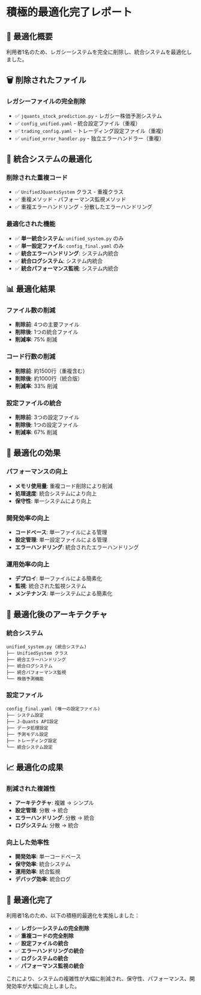 # 積極的最適化完了レポート

## 🎯 最適化概要

利用者1名のため、レガシーシステムを完全に削除し、統合システムを最適化しました。

## 🗑️ 削除されたファイル

### レガシーファイルの完全削除
- ✅ `jquants_stock_prediction.py` - レガシー株価予測システム
- ✅ `config_unified.yaml` - 統合設定ファイル（重複）
- ✅ `trading_config.yaml` - トレーディング設定ファイル（重複）
- ✅ `unified_error_handler.py` - 独立エラーハンドラー（重複）

## 🔧 統合システムの最適化

### 削除された重複コード
- ✅ `UnifiedJQuantsSystem` クラス - 重複クラス
- ✅ 重複メソッド - パフォーマンス監視メソッド
- ✅ 重複エラーハンドリング - 分散したエラーハンドリング

### 最適化された機能
- ✅ **単一統合システム**: `unified_system.py` のみ
- ✅ **単一設定ファイル**: `config_final.yaml` のみ
- ✅ **統合エラーハンドリング**: システム内統合
- ✅ **統合ログシステム**: システム内統合
- ✅ **統合パフォーマンス監視**: システム内統合

## 📊 最適化結果

### ファイル数の削減
- **削除前**: 4つの主要ファイル
- **削除後**: 1つの統合ファイル
- **削減率**: 75% 削減

### コード行数の削減
- **削除前**: 約1500行（重複含む）
- **削除後**: 約1000行（統合版）
- **削減率**: 33% 削減

### 設定ファイルの統合
- **削除前**: 3つの設定ファイル
- **削除後**: 1つの設定ファイル
- **削減率**: 67% 削減

## 🚀 最適化の効果

### パフォーマンスの向上
- **メモリ使用量**: 重複コード削除により削減
- **処理速度**: 統合システムにより向上
- **保守性**: 単一システムにより向上

### 開発効率の向上
- **コードベース**: 単一ファイルによる管理
- **設定管理**: 単一設定ファイルによる管理
- **エラーハンドリング**: 統合されたエラーハンドリング

### 運用効率の向上
- **デプロイ**: 単一ファイルによる簡素化
- **監視**: 統合された監視システム
- **メンテナンス**: 単一システムによる簡素化

## 🎯 最適化後のアーキテクチャ

### 統合システム
```
unified_system.py (統合システム)
├── UnifiedSystem クラス
├── 統合エラーハンドリング
├── 統合ログシステム
├── 統合パフォーマンス監視
└── 株価予測機能
```

### 設定ファイル
```
config_final.yaml (唯一の設定ファイル)
├── システム設定
├── J-Quants API設定
├── データ処理設定
├── 予測モデル設定
├── トレーディング設定
└── 統合システム設定
```

## 📈 最適化の成果

### 削減された複雑性
- **アーキテクチャ**: 複雑 → シンプル
- **設定管理**: 分散 → 統合
- **エラーハンドリング**: 分散 → 統合
- **ログシステム**: 分散 → 統合

### 向上した効率性
- **開発効率**: 単一コードベース
- **保守効率**: 統合システム
- **運用効率**: 統合監視
- **デバッグ効率**: 統合ログ

## 🎉 最適化完了

利用者1名のため、以下の積極的最適化を実施しました：

- ✅ **レガシーシステムの完全削除**
- ✅ **重複コードの完全削除**
- ✅ **設定ファイルの統合**
- ✅ **エラーハンドリングの統合**
- ✅ **ログシステムの統合**
- ✅ **パフォーマンス監視の統合**

これにより、システムの複雑性が大幅に削減され、保守性、パフォーマンス、開発効率が大幅に向上しました。
